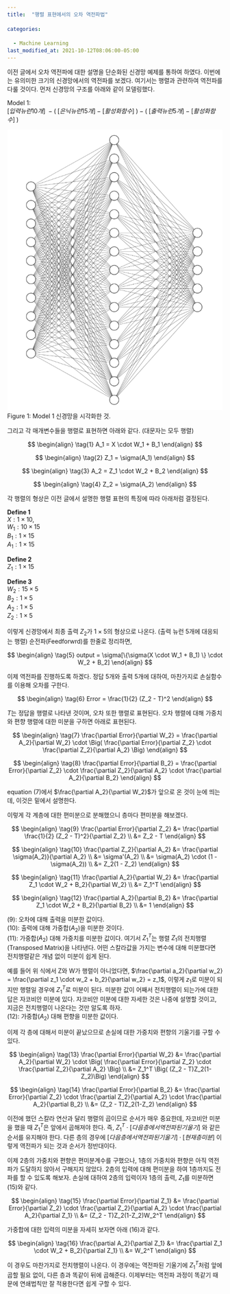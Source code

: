 ```yaml
---
title:  "행렬 표현에서의 오차 역전파법"

categories:

  - Machine Learning 
last_modified_at: 2021-10-12T08:06:00-05:00
---
```


이전 글에서 오차 역전파에 대한 설명을 단순화된 신경망 예제를 통하여 하였다.
이번에는 유의미한 크기의 신경망에서의 역전파를 보겠다.
여기서는 행렬과 관련하여 역전파를 다룰 것이다.
먼저 신경망의 구조를 아래와 같이 모델링했다.

Model 1: 
<br/>
$[입력 뉴런 10개] \; - \big( \; [은닉 뉴런 15개] \; - \; [활성화함수] \; \big) - \big( \; [출력 뉴런 5개] \; -  \; [활성화함수] \; \big)$

![](/assets/image/10-15-5-nn.png)
Figure 1: Model 1 신경망을 시각화한 것.

그리고 각 매개변수들을 행렬로 표현하면 아래와 같다. (대문자는 모두 행렬)

$$
\begin{align} 
\tag{1}
A_1 = X \cdot W_1 + B_1
\end{align}
$$

$$
\begin{align} 
\tag{2}
Z_1 = \sigma(A_1)
\end{align}
$$

$$
\begin{align} 
\tag{3}
A_2 = Z_1 \cdot W_2 + B_2
\end{align}
$$

$$
\begin{align} 
\tag{4}
Z_2 = \sigma(A_2)
\end{align}
$$

각 행렬의 형상은 이전 글에서 설명한 행렬 표현의 특징에 따라 아래처럼 결정된다.

**Define 1**
<br/>
$X: 1 \times 10,$
<br/>
$W_1: 10 \times 15$
<br/>
$B_1: 1 \times 15$
<br/>
$A_1: 1 \times 15$

**Define 2**
<br/>
$Z_1: 1 \times 15$

**Define 3**
<br/>
$W_2: 15 \times 5$
<br/>
$B_2: 1 \times 5$
<br/>
$A_2: 1 \times 5$
<br/>
$Z_2: 1 \times 5$

이렇게 신경망에서 최종 출력 $Z_2$가 $1 \times 5$의 형상으로 나온다. (출력 뉴런 5개에 대응되는 행렬)
순전파(Feedforwrd)를 한줄로 정리하면,

$$
\begin{align} 
\tag{5}
output = \sigma[\{\sigma(X \cdot W_1 + B_1) \} \cdot W_2 + B_2]
\end{align}
$$

이제 역전파를 진행하도록 하겠다.
정답 5개와 출력 5개에 대하여, 마찬가지로 손실함수를 이용해 오차를 구한다.

$$
\begin{align} 
\tag{6}
Error = \frac{1}{2} (Z_2 - T)^2
\end{align}
$$

$T$는 정답을 행렬로 나타낸 것이며, 오차 또한 행렬로 표현된다.
오차 행렬에 대해 가중치와 편향 행렬에 대한 미분을 구하면 아래로 표현된다.

$$
\begin{align} 
\tag{7}
\frac{\partial Error}{\partial W_2} = \frac{\partial A_2}{\partial W_2} \cdot \Big( \frac{\partial Error}{\partial Z_2}  \cdot \frac{\partial Z_2}{\partial A_2} \Big)
\end{align}
$$

$$
\begin{align} 
\tag{8}
\frac{\partial Error}{\partial B_2} = \frac{\partial Error}{\partial Z_2}  \cdot \frac{\partial Z_2}{\partial A_2} \cdot \frac{\partial A_2}{\partial B_2}
\end{align}
$$

equation (7)에서 $\frac{\partial A_2}{\partial W_2}$가 앞으로 온 것이 눈에 띄는데, 이것은 밑에서 설명한다.

이렇게 각 계층에 대한 편미분으로 분해했으니 층마다 편미분을 해보겠다.

$$
\begin{align} 
\tag{9}
\frac{\partial Error}{\partial Z_2} &= \frac{\partial \frac{1}{2} (Z_2 - T)^2}{\partial Z_2} \\
                                    &= Z_2 - T
\end{align}
$$

$$
\begin{align} 
\tag{10}
\frac{\partial Z_2}{\partial A_2} &= \frac{\partial \sigma(A_2)}{\partial A_2} \\ 
                                  &= \sigma'(A_2) \\ 
                                  &= \sigma(A_2) \cdot (1 - \sigma(A_2)) \\
                                  &= Z_2(1 - Z_2)
\end{align}
$$

$$
\begin{align} 
\tag{11}
\frac{\partial A_2}{\partial W_2} &= \frac{\partial Z_1 \cdot W_2 + B_2}{\partial W_2} \\ 
                                  &= Z_1^T
\end{align}
$$

$$
\begin{align} 
\tag{12}
\frac{\partial A_2}{\partial B_2} &= \frac{\partial Z_1 \cdot W_2 + B_2}{\partial B_2} \\
                                  &= 1
\end{align}
$$

(9): 오차에 대해 출력을 미분한 값이다.
<br/>
(10): 출력에 대해 가중합($A_2$)을 미분한 것이다.
<br/>
(11): 가중합($A_2$) 대해 가중치를 미분한 값이다.
여기서 $Z_1^T$는 행렬 $Z_1$의 전치행렬(Transposed Matrix)을 나타낸다.
어떤 스칼라값을 가지는 변수에 대해 미분했다면 전치행렬같은 개념 없이 미분이 쉽게 된다. 

예를 들어 위 식에서 Z와 W가 행렬이 아니었다면, $\frac{\partial a_2}{\partial w_2} = \frac{\partial z_1 \cdot w_2 + b_2}{\partial w_2} = z_1$, 
이렇게 $z_1$로 미분이 되지만 행렬일 경우에 $Z_1^T$로 미분이 된다.
미분한 값이 어째서 전치행렬이 되는가에 대한 답은 자코비안 미분에 있다.
자코비안 미분에 대한 자세한 것은 나중에 설명할 것이고, 지금은 전치행렬이 나온다는 것만 알도록 하자.
<br/>
(12): 가중합($A_2$) 대해 편향을 미분한 값이다.

이제 각 층에 대해서 미분이 끝났으므로 손실에 대한 가중치와 편향의 기울기를 구할 수 있다.

$$
\begin{align} 
\tag{13}
\frac{\partial Error}{\partial W_2} &= \frac{\partial A_2}{\partial W_2} \cdot \Big( \frac{\partial Error}{\partial Z_2}  \cdot \frac{\partial Z_2}{\partial A_2} \Big) \\ 
                                    &= Z_1^T \Big( (Z_2 - T)Z_2(1-Z_2)\Big)
\end{align}
$$

$$
\begin{align} 
\tag{14}
\frac{\partial Error}{\partial B_2} &= \frac{\partial Error}{\partial Z_2}  \cdot \frac{\partial Z_2}{\partial A_2} \cdot \frac{\partial A_2}{\partial B_2} \\ 
                                    &= (Z_2 - T)Z_2(1-Z_2)
\end{align}
$$

이전에 했던 스칼라 연산과 달리 행렬의 곱이므로 순서가 매우 중요한데,
자코비안 미분을 했을 때 $Z_1^T$은 앞에서 곱해져야 한다.
즉, $Z_1^T \cdot [다음 층에서 역전파된 기울기]$ 와 같은 순서를 유지해야 한다.
다른 층의 경우에 $[다음 층에서 역전파된 기울기] \cdot [현재 층 미분]$ 이렇게 역전파가 되는 것과 순서가 정반대이다. 

이제 2층의 가중치와 편향은 편미분계수를 구했으나, 1층의 가중치와 편향은 아직 역전파가 도달하지 않아서 구해지지 않았다.
2층의 입력에 대해 편미분을 하여 1층까지도 전파를 할 수 있도록 해보자.
손실에 대하여 2층의 입력이자 1층의 출력, $Z_1$를 미분하면 (15)와 같다.

$$
\begin{align} 
\tag{15}
\frac{\partial Error}{\partial Z_1} &= \frac{\partial Error}{\partial Z_2} \cdot \frac{\partial Z_2}{\partial A_2} \cdot \frac{\partial A_2}{\partial Z_1} \\ 
                                    &= (Z_2 - T)Z_2(1-Z_2)W_2^T
\end{align}
$$

가중합에 대한 입력의 미분을 자세히 보자면 아래 (16)과 같다.

$$
\begin{align} 
\tag{16}
\frac{\partial A_2}{\partial Z_1} &= \frac{\partial Z_1 \cdot W_2 + B_2}{\partial Z_1} \\
                                  &= W_2^T
\end{align}
$$

이 경우도 마찬가지로 전치행렬이 나온다. 
이 경우에는 역전파된 기울기에 $Z_1^T$처럼 앞에 곱할 필요 없이, 다른 층과 똑같이 뒤에 곱해준다.
이제부터는 역전파 과정이 똑같기 때문에 연쇄법칙만 잘 적용한다면 쉽게 구할 수 있다.


